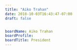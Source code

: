 ```yaml
---
title: "Aiko Trahan"
date: 2018-10-03T16:43:47-07:00
draft: false


boardName: Aiko Trahan
boardProfile: 
boardTitle: President
---
```


